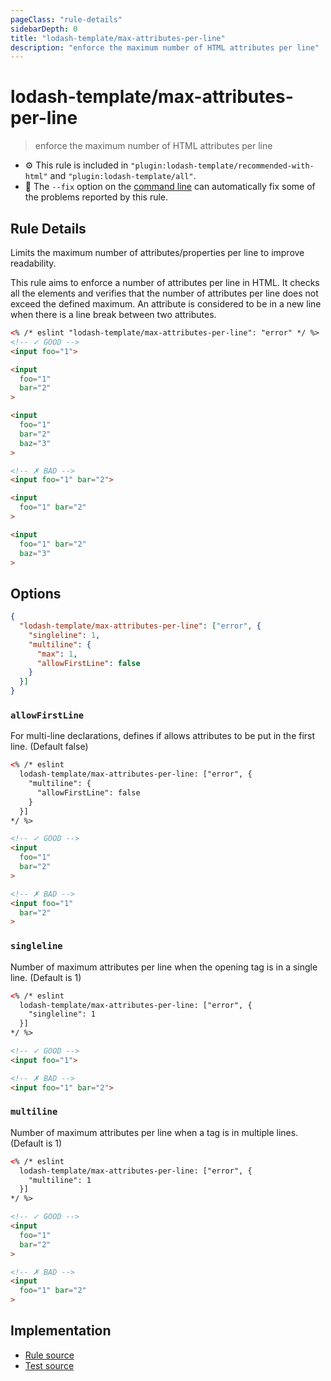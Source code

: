 ```yaml
---
pageClass: "rule-details"
sidebarDepth: 0
title: "lodash-template/max-attributes-per-line"
description: "enforce the maximum number of HTML attributes per line"
---
```

# lodash-template/max-attributes-per-line
> enforce the maximum number of HTML attributes per line

- :gear: This rule is included in `"plugin:lodash-template/recommended-with-html"` and `"plugin:lodash-template/all"`.
- :wrench: The `--fix` option on the [command line](https://eslint.org/docs/user-guide/command-line-interface#fixing-problems) can automatically fix some of the problems reported by this rule.

## Rule Details

Limits the maximum number of attributes/properties per line to improve readability.

This rule aims to enforce a number of attributes per line in HTML.
It checks all the elements and verifies that the number of attributes per line does not exceed the defined maximum.
An attribute is considered to be in a new line when there is a line break between two attributes.

```html
<% /* eslint "lodash-template/max-attributes-per-line": "error" */ %>
<!-- ✓ GOOD -->
<input foo="1">

<input
  foo="1"
  bar="2"
>

<input
  foo="1"
  bar="2"
  baz="3"
>

<!-- ✗ BAD -->
<input foo="1" bar="2">

<input
  foo="1" bar="2"
>

<input
  foo="1" bar="2"
  baz="3"
>
```

## Options

```json
{
  "lodash-template/max-attributes-per-line": ["error", {
    "singleline": 1,
    "multiline": {
      "max": 1,
      "allowFirstLine": false
    }
  }]
}
```

### `allowFirstLine`

For multi-line declarations, defines if allows attributes to be put in the first line. (Default false)

```html
<% /* eslint
  lodash-template/max-attributes-per-line: ["error", {
    "multiline": {
      "allowFirstLine": false
    }
  }]
*/ %>

<!-- ✓ GOOD -->
<input
  foo="1"
  bar="2"
>

<!-- ✗ BAD -->
<input foo="1"
  bar="2"
>
```

### `singleline`

Number of maximum attributes per line when the opening tag is in a single line. (Default is 1)

```html
<% /* eslint
  lodash-template/max-attributes-per-line: ["error", {
    "singleline": 1
  }]
*/ %>

<!-- ✓ GOOD -->
<input foo="1">

<!-- ✗ BAD -->
<input foo="1" bar="2">
```

### `multiline`

Number of maximum attributes per line when a tag is in multiple lines. (Default is 1)

```html
<% /* eslint
  lodash-template/max-attributes-per-line: ["error", {
    "multiline": 1
  }]
*/ %>

<!-- ✓ GOOD -->
<input
  foo="1"
  bar="2"
>

<!-- ✗ BAD -->
<input
  foo="1" bar="2"
>
```

## Implementation

- [Rule source](https://github.com/ota-meshi/eslint-plugin-lodash-template/blob/master/lib/rules/max-attributes-per-line.js)
- [Test source](https://github.com/ota-meshi/eslint-plugin-lodash-template/blob/master/tests/lib/rules/max-attributes-per-line.js)

